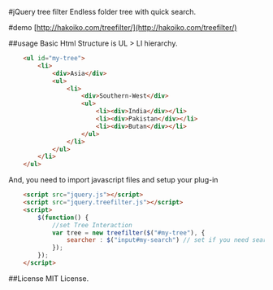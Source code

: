 #jQuery tree filter
Endless folder tree with quick search.

#demo
[http://hakoiko.com/treefilter/](http://hakoiko.com/treefilter/)

##usage
Basic Html Structure is UL > LI hierarchy.
```HTML
	<ul id="my-tree">
		<li>
			<div>Asia</div>
			<ul>
				<li>
					<div>Southern-West</div>
					<ul>
						<li><div>India</div></li>
						<li><div>Pakistan</div></li>
						<li><div>Butan</div></li>
					</ul>
				</li>
			</ul>
		</li>
	</ul>
```

And, you need to import javascript files and setup your plug-in
```HTML
	<script src="jquery.js"></script>
	<script src="jquery.treefilter.js"></script>
	<script>
		$(function() {
			//set Tree Interaction
			var tree = new treefilter($("#my-tree"), {
				searcher : $("input#my-search") // set if you need search function.
			});
		});
	</script>
```

##License
MIT License.